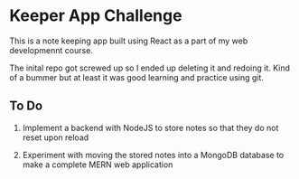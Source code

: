 # Keeper App Challenge

This is a note keeping app built using React as a part of my web developmennt course.

The inital repo got screwed up so I ended up deleting it and redoing it. Kind of a bummer but at least it was good learning and practice using git.

## To Do

1) Implement a backend with NodeJS to store notes so that they do not reset upon reload

2) Experiment with moving the stored notes into a MongoDB database to make a complete MERN web application
